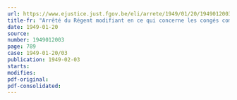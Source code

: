 ```yaml
---
url: https://www.ejustice.just.fgov.be/eli/arrete/1949/01/20/1949012003/justel
title-fr: "Arrêté du Régent modifiant en ce qui concerne les congés complémentaires des travailleurs des mines, l'arrêté du Régent du 26 mars 1947, modifié par celui du 19 mai 1948, déterminant les modalités spéciales d'application de l'arrêté-loi du 3 janvier 1946 sur les vacances annuelles des travailleurs salariés en ce qui concerne les ouvriers mineurs et assimilés"
date: 1949-01-20
source:
number: 1949012003
page: 789
case: 1949-01-20/03
publication: 1949-02-03
starts:
modifies:
pdf-original:
pdf-consolidated:
---
```


